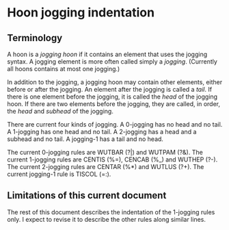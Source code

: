# Hoon jogging indentation

## Terminology

A hoon is a *jogging hoon* if it contains an element that
uses the jogging syntax.
A jogging element is more often called simply a *jogging*.
(Currently all hoons contains at most one jogging.)

In addition to the jogging, a jogging hoon may contain
other elements, either before or after the jogging.
An element after the jogging is called a *tail*.
If there is one element before the jogging, it
is called the *head* of the jogging hoon.
If there are two elements before the jogging, they
are called, in order, the *head* and *subhead* of
the jogging.

There are current four kinds of jogging.
A 0-jogging has no head and no tail.
A 1-jogging has one head and no tail.
A 2-jogging has a head and a subhead and no tail.
A jogging-1 has a tail and no head.

The current 0-jogging rules are WUTBAR (?|) and WUTPAM (?&).
The current 1-jogging rules are CENTIS (%=), CENCAB (%_) and WUTHEP (?-).
The current 2-jogging rules are CENTAR (%*) and WUTLUS (?+).
The current jogging-1 rule is TISCOL (=:).

## Limitations of this current document

The rest of this document describes the indentation of the 1-jogging
rules only.
I expect to revise it to describe the other rules along similar lines.

